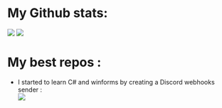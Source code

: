 <h1>My Github stats: </h1>
<img src='https://github-readme-stats.vercel.app/api?username=Kunah&count_private=true&bg_color=171515&text_color=E5E7EB&title_color=01acfb'/>
<img src='https://github-readme-stats.vercel.app/api/top-langs/?username=Kunah&layout=compact&hide=lua,batchfile&bg_color=171515&title_color=01acfb&text_color=E5E7EB&hide_border'/>
<h1>My best repos : </h1>
<ul>
    <li>I started to learn C# and winforms by creating a Discord webhooks sender :</li>
        <img src="https://github-readme-stats.vercel.app/api/pin/?username=Kunah&repo=Discord-Webhook-Sender&bg_color=171515&title_color=01acfb&text_color=E5E7EB" />
</ul>
